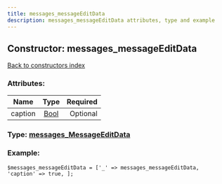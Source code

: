 ```yaml
---
title: messages_messageEditData
description: messages_messageEditData attributes, type and example
---
```

## Constructor: messages\_messageEditData  
[Back to constructors index](index.md)



### Attributes:

| Name     |    Type       | Required |
|----------|:-------------:|---------:|
|caption|[Bool](../types/Bool.md) | Optional|



### Type: [messages\_MessageEditData](../types/messages_MessageEditData.md)


### Example:

```
$messages_messageEditData = ['_' => messages_messageEditData, 'caption' => true, ];
```